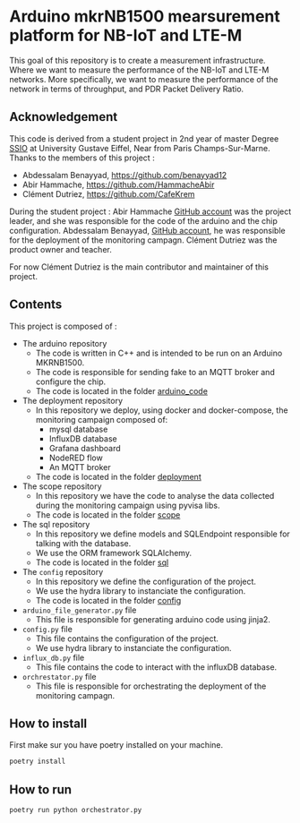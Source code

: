 # Arduino mkrNB1500 mearsurement platform for NB-IoT and LTE-M

This goal of this repository is to create a measurement infrastructure. Where we want to measure the performance of the NB-IoT and LTE-M networks.
More specifically, we want to measure the performance of the network in terms of throughput, and PDR Packet Delivery Ratio.

## Acknowledgement

This code is derived from a student project in 2nd year of master Degree [SSIO](https://igm.univ-gustave-eiffel.fr/formations/master-2-systemes-et-services-pour-linternet-des-objets-ssio) at University Gustave Eiffel, Near from Paris Champs-Sur-Marne.
Thanks to the members of this project :
- Abdessalam Benayyad, https://github.com/benayyad12
- Abir Hammache, https://github.com/HammacheAbir
- Clément Dutriez, https://github.com/CafeKrem

During the student project :
Abir Hammache [GitHub account](https://github.com/benayyad12) was the project leader, and she was responsible for the code of the arduino and the chip configuration.
Abdessalam Benayyad, [GitHub account](https://github.com/benayyad12), he was responsible for the deployment of the monitoring campagn.
Clément Dutriez was the product owner and teacher.

For now Clément Dutriez is the main contributor and maintainer of this project.

## Contents 

This project is composed of :
- The arduino repository
  - The code is written in C++ and is intended to be run on an Arduino MKRNB1500.
  - The code is responsible for sending fake to an MQTT broker and configure the chip.
  - The code is located in the folder [arduino_code](arduino_code)
- The deployment repository
  - In this repository we deploy, using docker and docker-compose, the monitoring campaign composed of:
    - mysql database
    - InfluxDB database
    - Grafana dashboard
    - NodeRED flow
    - An MQTT broker
  - The code is located in the folder [deployment](deployment)
- The scope repository
  - In this repository we have the code to analyse the data collected during the monitoring campaign using pyvisa libs.
  - The code is located in the folder [scope](scope)
- The sql repository
  - In this repository we define models and SQLEndpoint responsible for talking with the database.
  - We use the ORM framework SQLAlchemy. 
  - The code is located in the folder [sql](sql)
- The `config` repository
  - In this repository we define the configuration of the project.
  - We use the hydra library to instanciate the configuration.
  - The code is located in the folder [config](config)
- `arduino_file_generator.py` file
  - This file is responsible for generating arduino code using jinja2.
- `config.py` file
  - This file contains the configuration of the project.
  - We use hydra library to instanciate the configuration.
- `influx_db.py` file
  - This file contains the code to interact with the influxDB database.
- `orchrestator.py` file
  - This file is responsible for orchestrating the deployment of the monitoring campagn.

## How to install 

First make sur you have poetry installed on your machine.


```bash 
poetry install
```

## How to run 

```bash
poetry run python orchestrator.py
```